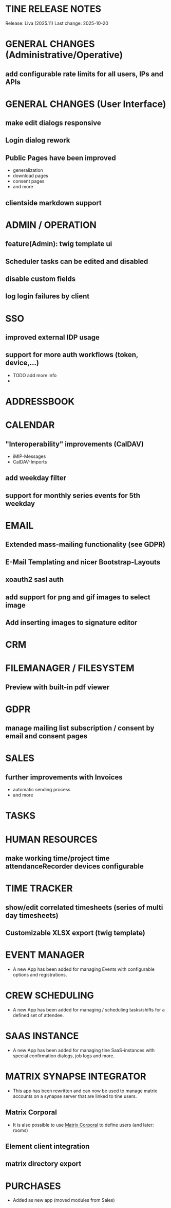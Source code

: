
TINE RELEASE NOTES
=====================
                    
  Release:     Liva (2025.11)
  Last change: 2025-10-20

# GENERAL CHANGES (Administrative/Operative)

## add configurable rate limits for all users, IPs and APIs

# GENERAL CHANGES (User Interface)

## make edit dialogs responsive
## Login dialog rework
## Public Pages have been improved
- generalization
- download pages
- consent pages
- and more

## clientside markdown support

# ADMIN / OPERATION

## feature(Admin): twig template ui
## Scheduler tasks can be edited and disabled
## disable custom fields
## log login failures by client

# SSO

## improved external IDP usage
## support for more auth workflows (token, device,...)
- TODO add more info
- 
# ADDRESSBOOK

# CALENDAR

## "Interoperability" improvements (CalDAV)
- iMIP-Messages
- CalDAV-Imports

## add weekday filter
## support for monthly series events for 5th weekday

# EMAIL

## Extended mass-mailing functionality (see GDPR)
## E-Mail Templating and nicer Bootstrap-Layouts
## xoauth2 sasl auth
## add support for png and gif images to select image
## Add inserting images to signature editor

# CRM

# FILEMANAGER / FILESYSTEM

## Preview with built-in pdf viewer

# GDPR

## manage mailing list subscription / consent by email and consent pages

# SALES

## further improvements with Invoices
- automatic sending process
- and more

# TASKS

# HUMAN RESOURCES

## make working time/project time attendanceRecorder devices configurable  

# TIME TRACKER

## show/edit correlated timesheets (series of multi day timesheets)
## Customizable XLSX export (twig template)

# EVENT MANAGER

- A new App has been added for managing Events with configurable options and registrations.  

# CREW SCHEDULING

- A new App has been added for managing / scheduling tasks/shifts for a defined set of attendee.   

# SAAS INSTANCE

- A new App has been added for managing tine SaaS-instances with special confirmation dialogs, job logs and more.

# MATRIX SYNAPSE INTEGRATOR

- This app has been rewritten and can now be used to manage matrix accounts on a synapse server that are linked to tine users.

## Matrix Corporal
- It is also possible to use [Matrix Corporal](https://github.com/devture/matrix-corporal) to define users (and later: rooms)

## Element client integration
## matrix directory export

# PURCHASES

- Added as new app (moved modules from Sales)
